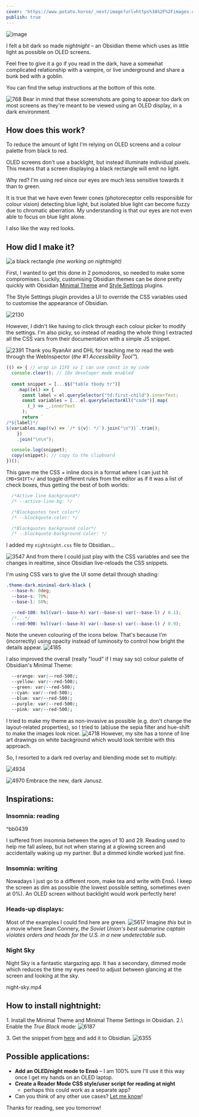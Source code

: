 ```yaml
---
cover: 'https://www.potato.horse/_next/image?url=https%3A%2F%2Fimages.ctfassets.net%2Fhyylafu4fjks%2F6Yn1685J5TznJupIYgjp5v%2F5faa9ffe8fd5d3d6513bbc55defa4064%2FUntitled_Artwork_13.png&w=3840&q=75'
publish: true
---
```

![image](https://www.potato.horse/_next/image?url=https%3A%2F%2Fimages.ctfassets.net%2Fhyylafu4fjks%2F6Yn1685J5TznJupIYgjp5v%2F5faa9ffe8fd5d3d6513bbc55defa4064%2FUntitled_Artwork_13.png&w=3840&q=75)

I felt a bit dark so made *nightnight* – an Obsidian theme which uses as little light as possible on OLED screens. 

Feel free to give it a go if you read in the dark, have a somewhat complicated relationship with a vampire, or live underground and share a bunk bed with a goblin. 

You can find the setup instructions at the bottom of this note.

![768](nightnight-screenshot-hero.webp)
Bear in mind that these screenshots are going to appear too dark on most screens as they're meant to be viewed using an OLED display, in a dark environment.

## How does this work?

To reduce the amount of light I'm relying on OLED screens and a colour palette from black to red.

OLED screens don't use a backlight, but instead illuminate individual pixels. This means that a screen displaying a black rectangle will emit no light. 

Why red? I'm using red since our eyes are much less sensitive towards it than to green. 

It is true that we have even fewer cones (photoreceptor cells responsible for colour vision) detecting blue light, but isolated blue light can become fuzzy due to chromatic aberration. My understanding is that our eyes are not even able to focus on blue light alone. 

I also like the way red looks. 

## How did I make it?

![a black rectangle](black-rectangle.png)
*(me working on nightnight)*


First, I wanted to get this done in 2 pomodoros, so needed to make some compromises. Luckily, customising Obsidian themes can be done pretty quickly with Obsidian [Minimal Theme](https://minimal.guide/home) and [Style Settings](https://minimal.guide/plugins/style-settings) plugins.

The Style Settings plugin provides a UI to override the CSS variables used to customise the appearance of Obsidian. 

![2130](style-settings-screenshot.png)

However, I didn't like having to click through each colour picker to modify the settings. I'm also picky, so instead of reading the whole thing I extracted all the CSS vars from their documentation with a simple JS snippet.

![2391](extract-obsidian-theme-vars.webp)
Thank you RyanAir and DHL for teaching me to read the web through the WebInspector (*the \#1 Accessibility Tool™*).

```javascript
(() => { // wrap in IIFE so I can use const in my code
  console.clear(); // 10x developer mode enabled
  
  const snippet = [...$$("table tbody tr")]
    .map((el) => {
      const label = el.querySelector("td:first-child").innerText;
      const variables = [...el.querySelectorAll("code")].map(
        (_) => _.innerText
      );
      return `
/*${label}*/            
${variables.map((v) => `/* ${v}: */`).join("\n")}`.trim();
    })
    .join("\n\n");

  console.log(snippet);
  copy(snippet); // copy to the clipboard
})();

```

This gave me the CSS + inline docs in a format where I can just hit `CMD+SHIFT+/` and toggle different rules from the editor as if it was a list of check boxes, thus getting the best of both worlds:

```css
  /*Active line background*/
  /* --active-line-bg: */

  /*Blockquotes text color*/
  /* --blockquote-color: */

  /*Blockquotes background color*/
  /* --blockquote-background-color: */
```

I added my `nightnight.css` file to Obsidian...

![3547](obsidian-appearance-snippets.png)
And from there I could just play with the CSS variables and see the changes in realtime, since Obsidian live-reloads the CSS snippets.

I'm using CSS vars to give the UI some detail through shading:

```css
.theme-dark.minimal-dark-black {
  --base-h: 0deg;
  --base-s: 70%;
  --base-l: 50%;

  --red-100: hsl(var(--base-h) var(--base-s) var(--base-l) / 0.1);
  /*...*/
  --red-900: hsl(var(--base-h) var(--base-s) var(--base-l) / 0.9);
```

Note the uneven colouring of the icons below. That's because I'm (incorrectly) using opacity instead of luminosity to control how bright the details appear. 
![4185](nightnight-icon-alpha-bug.webp)


I also improved the overall (really "loud" if I may say so) colour palette of Obsidian's Minimal Theme:

```css
  --orange: var(--red-500);
  --yellow: var(--red-500);
  --green: var(--red-500);
  --cyan: var(--red-500);
  --blue: var(--red-500);
  --purple: var(--red-500);
  --pink: var(--red-500);
```

I tried to make my theme as non-invasive as possible (e.g. don't change the layout-related properties), so I tried to (ab)use the sepia filter and hue-shift to make the images look nicer. 
![4718](nightnight-fish.webp)
However, my site has a tonne of line art drawings on white background which would look terrible with this approach.

So, I resorted to a dark red overlay and blending mode set to multiply:

![4934](nightnight-fish-multiply.webp)

![4970](nightnight-dark-janusz.webp)
Embrace the new, dark Janusz.

## Inspirations:

### Insomnia: reading

<span id="^bb0439" class="link-marker">^bb0439</span>

I suffered from insomnia between the ages of 10 and 29. Reading used to help me fall asleep, but not when staring at a glowing screen and accidentally waking up my partner. But a dimmed kindle worked just fine. 

### Insomnia: writing

Nowadays I just go to a different room, make tea and write with Ensō. I keep the screen as dim as possible (the lowest possible setting, sometimes even at 0%). An OLED screen without backlight would work perfectly here!


### Heads-up displays:

Most of the examples I could find here are green. 
![5617](Rockwell-CL601-CVS-CL605-PL21adv-HUD-Image_02_824x549.png)
Imagine *this* but in a movie where Sean Connery, *the Soviet Union's best submarine captain violates orders and heads for the U.S. in a new undetectable sub.* 

### Night Sky

Night Sky is a fantastic stargazing app. It has a secondary, dimmed mode which reduces the time my eyes need to adjust between glancing at the screen and looking at the sky.

<sonnet-embed >night-sky.mp4</sonnet-embed>

## How to install nightnight:

1\. Install the Minimal Theme and Minimal Theme Settings in Obsidian.
2.\ Enable the *True Black* mode:
![6187](nightnight-minimal-theme-settings.webp)

3\. Get the snippet from [here](https://gist.github.com/paprikka/47204f1ddddd29039b2b72880f548ff2) and add it to Obsidian.
![6355](nightnight-snippets.webp)

## Possible applications:

- **Add an OLED/night mode to Ensō** – I am 100% sure I'll use it this way once I get my hands on an OLED laptop.
- **Create a Reader Mode CSS style/user script for reading at night**
	- perhaps this could work as a separate app?
- Can you think of any other use cases? [Let me know](mailto:hello@sonnet.io)!



Thanks for reading, see you tomorrow!
